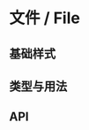 # 文件 / File
## 基础样式


## 类型与用法


## API
<api-doc name="File" :doc="require('./api.json')"></api-doc>

